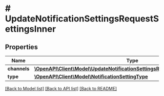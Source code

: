 # # UpdateNotificationSettingsRequestSettingsInner

## Properties

Name | Type | Description | Notes
------------ | ------------- | ------------- | -------------
**channels** | [**\OpenAPI\Client\Model\UpdateNotificationSettingsRequestSettingsInnerChannels**](UpdateNotificationSettingsRequestSettingsInnerChannels.md) |  |
**type** | [**\OpenAPI\Client\Model\NotificationSettingType**](NotificationSettingType.md) |  |

[[Back to Model list]](../../README.md#models) [[Back to API list]](../../README.md#endpoints) [[Back to README]](../../README.md)
